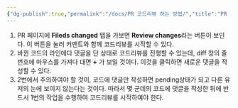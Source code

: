 ```yaml
---
{"dg-publish":true,"permalink":"/docs/PR 코드리뷰 하는 방법/","title":"PR 코드리뷰 하는 방법"}
---
```


1. PR 페이지에 **Fileds changed** 탭을 가보면 **Review changes**라는 버튼이 보인다. 이 버튼을 눌러 커맨트와 함께 코드리뷰를 시작할 수 있다.
2. 바뀐 코드의 라인에다 댓글을 단 상태로 코드리뷰를 진행할 수 있는데, diff 창의 줄번호에 마우스를 가져다 대면 **+** 가 보일 것이다. 이것을 클릭하면 새로운 댓글을 작성할 수 있다.
3. 2번에서 주의하여야 할 것이, 코드에 댓글만 작성하면 pending상태가 되고 다른 유저의 눈에 보이지 않는다는 것이다. 따라서 몇 군데의 코드에 댓글을 작성한 뒤에 반드시 1번의 작업을 수행하여 코드리뷰를 시작하여야 한다.

